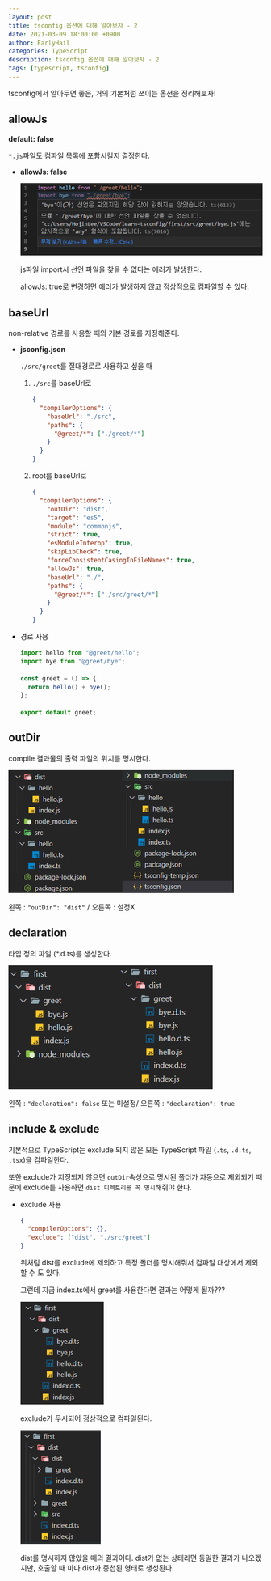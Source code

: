```yaml
---
layout: post
title: tsconfig 옵션에 대해 알아보자 - 2
date: 2021-03-09 18:00:00 +0900
author: EarlyHail
categories: TypeScript
description: tsconfig 옵션에 대해 알아보자 - 2
tags: [typescript, tsconfig]
---
```


tsconfig에서 알아두면 좋은, 거의 기본처럼 쓰이는 옵션을 정리해보자!

## allowJs

**default: false**

`*.js`파일도 컴파일 목록에 포함시킬지 결정한다.

- **allowJs: false**

  ![allowJs](/assets/posts/JavaScript/tsconfig2/img1.png)

  js파일 import시 선언 파일을 찾을 수 없다는 에러가 발생한다.

  allowJs: true로 변경하면 에러가 발생하지 않고 정상적으로 컴파일할 수 있다.

## baseUrl

non-relative 경로를 사용할 때의 기본 경로를 지정해준다.

- **jsconfig.json**

  `./src/greet`를 절대경로로 사용하고 싶을 때

  1. `./src`를 baseUrl로

     ```json
     {
       "compilerOptions": {
         "baseUrl": "./src",
         "paths": {
           "@greet/*": ["./greet/*"]
         }
       }
     }
     ```

  2. root를 baseUrl로

     ```json
     {
       "compilerOptions": {
         "outDir": "dist",
         "target": "es5",
         "module": "commonjs",
         "strict": true,
         "esModuleInterop": true,
         "skipLibCheck": true,
         "forceConsistentCasingInFileNames": true,
         "allowJs": true,
         "baseUrl": "./",
         "paths": {
           "@greet/*": ["./src/greet/*"]
         }
       }
     }
     ```

- 경로 사용

  ```typescript
  import hello from "@greet/hello";
  import bye from "@greet/bye";

  const greet = () => {
    return hello() + bye();
  };

  export default greet;
  ```

## outDir

compile 결과물의 출력 파일의 위치를 명시한다.

![allowJs](/assets/posts/JavaScript/tsconfig2/img2.png)

왼쪽 : `"outDir": "dist"` / 오른쪽 : 설정X

## declaration

타입 정의 파일 (\*.d.ts)를 생성한다.

![declaration](/assets/posts/JavaScript/tsconfig2/img3.png)

왼쪽 : `"declaration": false` 또는 미설정/ 오른쪽 : `"declaration": true`

## include & exclude

기본적으로 TypeScript는 exclude 되지 않은 모든 TypeScript 파일 (`.ts`, `.d.ts`, `.tsx`)을 컴파일한다.

또한 exclude가 지정되지 않으면 `outDir`속성으로 명시된 폴더가 자동으로 제외되기 때문에 exclude를 사용하면 `dist 디렉토리를 꼭 명시`해줘야 한다.

- exclude 사용

  ```json
  {
    "compilerOptions": {},
    "exclude": ["dist", "./src/greet"]
  }
  ```

  위처럼 dist를 exclude에 제외하고 특정 폴더를 명시해줘서 컴파일 대상에서 제외할 수 도 있다.

  그런데 지금 index.ts에서 greet를 사용한다면 결과는 어떻게 될까???

  ![exclude](/assets/posts/JavaScript/tsconfig2/img4.png)

  exclude가 무시되어 정상적으로 컴파일된다.

  ![exclude-without-dist](/assets/posts/JavaScript/tsconfig2/img5.png)

  dist를 명시하지 않았을 때의 결과이다. dist가 없는 상태라면 동일한 결과가 나오겠지만, 호출할 때 마다 dist가 중첩된 형태로 생성된다.
